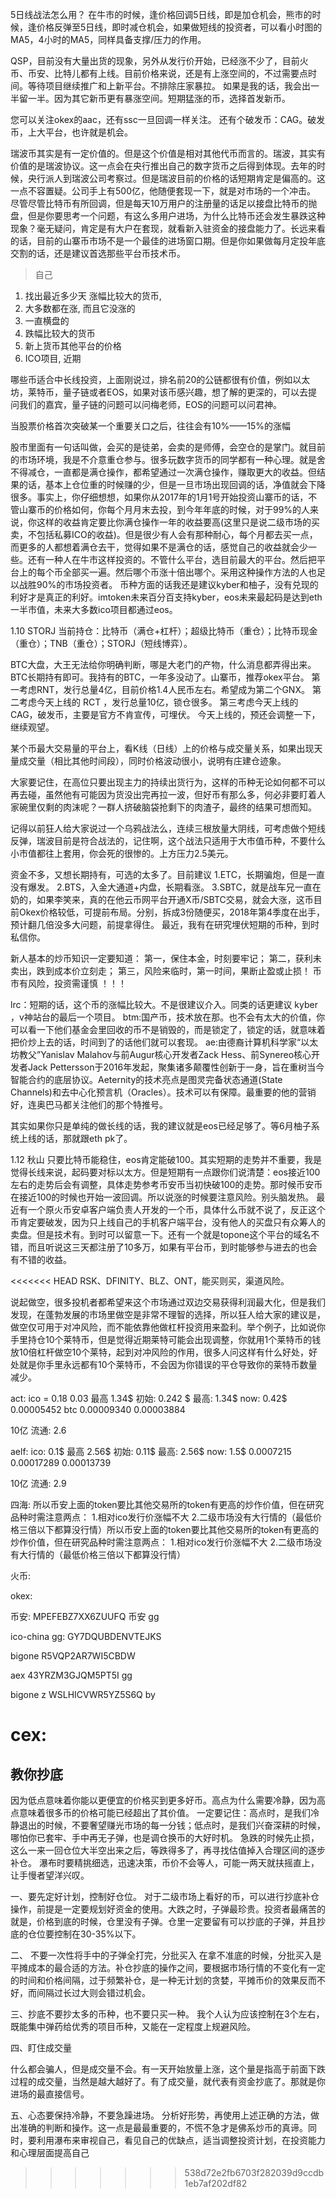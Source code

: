 5日线战法怎么用？
在牛市的时候，逢价格回调5日线，即是加仓机会，熊市的时候，逢价格反弹至5日线，即时减仓机会，如果做短线的投资者，可以看小时图的MA5，4小时的MA5，同样具备支撑/压力的作用。




QSP，目前没有大量出货的现象，另外从发行价开始，已经涨不少了，目前火币、币安、比特儿都有上线。目前价格来说，还是有上涨空间的，不过需要点时间。等待项目继续推广和上新平台。不排除庄家暴拉。
如果是我的话，我会出一半留一半。因为其它新币更有暴涨空间。​
​短期猛涨的币，选择首发新币。

您可以关注okex的aac，还有ssc一旦回调​一样关注。
还有个破发币：CAG。破发币，上大平台，也许就是机会。​


瑞波币其实是有一定价值的。但是这个价值是相对其他代币而言的。瑞波，其实有价值的是瑞波协议。这一点会在央行推出自己的数字货币之后得到体现。去年的时候，央行派人到瑞波公司考察过。但是瑞波目前的价格的话短期肯定是偏高的。这一点不容置疑。公司手上有500亿，他随便套现一下，就是对市场的一个冲击。
尽管尽管比特币有所回调，但是每天10万用户的注册量的话足以接盘比特币的抛盘，但是你要思考一个问题，有这么多用户进场，为什么比特币还会发生暴跌这种现象？毫无疑问，肯定是有大户在套现，就看新入驻资金的接盘能力了。长远来看的话，目前的山寨币市场不是一个最佳的进场窗口期。但是你如果做每月定投年底交割的话，还是建议首选那些平台币技术币。


> 自己
1. 找出最近多少天 涨幅比较大的货币,
2. 大多数都在涨, 而且它没涨的
3. 一直横盘的
4. 跌幅比较大的货币
5. 新上货币其他平台的价格
6. ICO项目, 近期



哪些币适合中长线投资，上面刚说过，排名前20的公链都很有价值，例如以太坊，莱特币，量子链或者EOS，如果对该币感兴趣，想了解的更深的，可以去提问我们的嘉宾，量子链的问题可以问梅老师，EOS的问题可以问君神。


当股票价格首次突破某一个重要关口之后，往往会有10%——15%的涨幅


股市里面有一句话叫做，会买的是徒弟，会卖的是师傅，会空仓的是掌门。就目前的市场环境，我是不介意重仓参与。很多玩数字货币的同学都有一种心理。就是舍不得减仓，一直都是满仓操作，都希望通过一次满仓操作，赚取更大的收益。但结果的话，基本上仓位重的时候赚的少，但是一旦市场出现回调的话，净值就会下降很多。事实上，你仔细想想，如果你从2017年的1月1号开始投资山寨币的话，不管山寨币的价格如何，你每个月月末去投，到今年年底的时候，对于99%的人来说，你这样的收益肯定要比你满仓操作一年的收益要高(这里只是说二级市场的买卖，不包括私募ICO的收益)。但是很少有人会有那种耐心，每个月都去买一点，而更多的人都想着满仓去干，觉得如果不是满仓的话，感觉自己的收益就会少一些。还有一种人在牛市这样投资的。不管什么平台，选目前最大的平台。然后把平台上的每个币全部买一遍。然后哪个币涨十倍出哪个。采用这种操作方法的人也足以战胜90%的市场投资者。
币种方面的话我还是建议kyber和柚子，没有兑现的利好才是真正的利好。imtoken未来百分百支持kyber，eos未来最起码是达到eth一半市值，未来大多数ico项目都通过eos。


1.10
STORJ
当前持仓：比特币（满仓+杠杆）；超级比特币（重仓）；比特币现金（重仓）；TNB（重仓）；STORJ（短线博弈）。


BTC大盘，大王无法给你明确判断，哪是大老门的产物，什么消息都弄得出来。BTC长期持有即可。我持有的BTC，一年多没动了。​
山寨币，推荐okex平台。
第一考虑RNT​，发行总量4亿，目前价格1.4人民币左右。希望成为第二个GNX。
第二考虑今天上线的 RCT ，发行总量10亿，锁仓很多。
第三考虑今天上线的CAG，破发币，主要是官方不肯宣传，可埋伏。
今天上线的，预还会调整一下，继续观望。​


某个币最大交易量的平台上，看K线（日线）上的价格与成交量关系，如果出现天量成交量（相比其他时间段），同时价格波动很小，说明有庄建仓迹象。


大家要记住，在高位只要出现主力的持续出货行为，这样的币种无论如何都不可以再去碰，虽然他有可能因为货没出完再拉一波，但好币有那么多，何必非要盯着人家碗里仅剩的肉沫呢？一群人挤破脑袋抢剩下的肉渣子，最终的结果可想而知。

记得以前狂人给大家说过一个乌鸦战法么，连续三根放量大阴线，可考虑做个短线反弹，瑞波目前是符合战法的，记住啊，这个战法只适用于大市值币种，不要什么小市值都往上套用，你会死的很惨的。上方压力2.5美元。


资金不多，又想长期持有，可选的太多了。目前建议
1.ETC，长期骗炮，但是一直没有爆发。
2.BTS​，入金大通道+内盘，长期看涨。
3.SBTC，就是战车兄一直在奶的，如果李笑来，真的在他云币网平台开通X币/SBTC交易，就会大涨，这币目前Okex价格较低，可提前布局。​
分别，拆成3份随便买​，2018年第4季度在出手，预计翻几倍没多大问题，前提拿得住。
最近，我有在研究埋伏短期的币种，到时私信你。​


新人基本的炒币知识一定要知道：
第一，保住本金，时刻要牢记；
第二，获利未卖出，跌到成本价立刻走；
第三，风险来临时，第一时间，果断止盈或止损！
币市有风险，投资需谨慎 ！！！


lrc：短期的话，这个币的涨幅比较大。不是很建议介入。同类的话更建议 kyber ，v神站台的最后一个项目。
btm:国产币，技术放在那。也不会有太大的价值，你可以看一下他们基金会里回收的币不是销毁的，而是锁定了，锁定的话，就意味着把价炒上去的话，时间到了的话他们就可以套现。
ae:由德裔计算机科学家“以太坊教父”Yanislav Malahov与前Augur核心开发者Zack Hess、前Synereo核心开发者Jack Pettersson于2016年发起，聚集诸多颠覆性创新于一身，旨在重树当今智能合约的底层协议。Aeternity的技术亮点是图灵完备状态通道(State Channels)和去中心化预言机（Oracles）。技术可以有保障。最重要的他的营销好，连奥巴马都关注他们的那个特推号。

其实如果你只是单纯的做长线的话，我的建议就是eos已经足够了。等6月柚子系统上线的话，那就跟eth pk了。


1.12 秋山
只要比特币能稳住，eos肯定能破100。其实短期的走势并不重要，我是觉得长线来说，起码要对标以太方。但是短期有一点跟你们说清楚：eos接近100左右的走势后会有调整，具体走势参考币安币当初快破100的走势。那时候币安币在接近100的时候也开始一波回调。所以说涨的时候要注意风险。别头脑发热。
最近有一个原火币安卓客户端负责人开发的一个币，具体什么币就不说了，反正这个币肯定要破发，因为只上线自己的手机客户端平台，没有他人的买盘只有众筹人的卖盘。但是技术有。到时可以留意一下。还有一个就是topone这个平台的域名不错，而且听说这三天都注册了10多万，如果有平台币，到时能够参与进去的也会有不错的收益。


<<<<<<< HEAD
RSK、DFINITY、BLZ、ONT，能买则买，渠道风险。


说起做空，很多投机者都希望来这个市场通过双边交易获得利润最大化，但是我们发现，在蓬勃发展的市场里做空是非常不理智的选择，所以狂人给大家的建议是，做空仅可用于对冲风险，而不能依靠他做杠杆投资用来盈利。举个例子，比如说你手里持仓10个莱特币，但是觉得近期莱特可能会出现调整，你就用1个莱特币的钱放10倍杠杆做空10个莱特，起到对冲风险的作用，很多人问这样有什么好处，好处就是你手里永远都有10个莱特币，不会因为你错误的平仓导致你的莱特币数量减少。

act: ico = 0.18  0.03 最高 1.34$
初始: 0.242 $          最高:  1.34$             now: 0.42$
      0.00005452 btc         0.00009340              0.00003884

10亿 流通: 2.6

aelf: ico: 0.1$ 最高 2.56$
初始: 0.11$            最高: 2.56$              now: 1.5$
      0.0007215              0.00017289             0.00013739

10亿 流通: 2.9



四海:
 所以币安上面的token要比其他交易所的token有更高的炒作价值，但在研究品种时需注意两点：
1.相对ico发行价涨幅不大
2.二级市场没有大行情的（最低价格三倍以下都算没行情）所以币安上面的token要比其他交易所的token有更高的炒作价值，但在研究品种时需注意两点：
1.相对ico发行价涨幅不大
2.二级市场没有大行情的（最低价格三倍以下都算没行情）

火币:


okex:


币安:
MPEFEBZ7XX6ZUUFQ 币安 gg



ico-china
gg: GY7DQUBDENVTEJKS


bigone
R5VQP2AR7WI5CBDW


aex
43YRZM3GJQM5PT5I  gg

bigone z
WSLHICVWR5YZ5S6Q by


cex:
=======
##  教你抄底
因为低点意味着你能以更便宜的价格买到更多好币。高点为什么需要冷静，因为高点意味着很多币的价格可能已经超出了其价值。
一定要记住：高点时，是我们冷静退出的时候，不要奢望赚光市场的每一分钱；低点时，是我们兴奋深耕的时候，哪怕你已套牢、手中再无子弹，也是调仓换币的大好时机。
急跌的时候先止损，这么一来一回仓位大半空出来之后，等跌得多了，再寻找估值掉入合理区间的逐步补仓。
瀑布时要精挑细选，迅速决策，币价不会等人，可能一两天就扶摇直上，让手慢者望洋兴叹。


一、要先定好计划，控制好仓位。
对于二级市场上看好的币，可以进行抄底补仓操作，前提是一定要规划好资金的使用。大跌之时，子弹最珍贵。投资者最痛苦的就是，价格到底的时候，仓里没有子弹。仓里一定要留有可以抄底的子弹，并且抄底的仓位要控制在30-35%以下。

二、 不要一次性将手中的子弹全打完，分批买入
在拿不准底的时候，分批买入是平摊成本的最合适的方法。补仓抄底的操作之间，要根据市场行情的不变化有一定的时间和价格间隔，过于频繁补仓，是一种无计划的贪婪，平摊币价的效果反而不好，而间隔过长过大则会错过机会。

三、抄底不要抄太多的币种，也不要只买一种。
我个人认为应该控制在3个左右，既能集中弹药给优秀的项目币种，又能在一定程度上规避风险。

四、盯住成交量

什么都会骗人，但是成交量不会。有一天开始放量上涨，这个量是指高于前面下跌过程的成交量，当然是越大越好了。有了成交量，就代表有资金抄底了。那就是你进场的最直接信号。

五、心态要保持冷静，不要急躁进场。
分析好形势，再使用上述正确的方法，做出准确的判断和操作。这一点是最最重要的，不慌不急才是佛系炒币的真谛。同时，要利用瀑布来审视自己，看见自己的优缺点，适当调整投资计划，在投资能力和心理层面提高自己
>>>>>>> 538d72e2fb6703f282039d9ccdb1eb7af202df82
